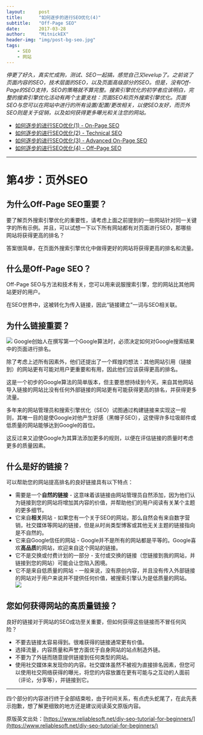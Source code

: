 ```yaml
---
layout:     post
title:      "如何逐步的进行SEO优化(4)"
subtitle:   "Off-Page SEO"
date:       2017-03-28
author:     "MitnickEX"
header-img: "img/post-bg-seo.jpg"
tags:
    - SEO
    - 网站
---
```


*停更了好久，真实忙成狗，测试、SEO一起搞，感觉自己又levelup了。之前说了页面内容的SEO，技术层面的SEO，以及页面高级部分的SEO。但是，没有Off-Page的SEO支持，SEO的策略就不算完整。搜索引擎优化的初学者应该明白，完整的搜索引擎优化活动有两个主要支柱：页面SEO和页外搜索引擎优化。页面SEO与您可以在网站中进行的所有设置/配置/更改相关，以使SEO友好，而页外SEO则是关于促销，以及如何获得更多曝光和关注您的网站。*


- [如何逐步的进行SEO优化(1) - On-Page SEO](http://mitnickex.github.io/2017/02/28/seo-acknowledge1/)
- [如何逐步的进行SEO优化(2) - Technical SEO](http://mitnickex.github.io/2017/03/02/seo-acknowledge2/)
- [如何逐步的进行SEO优化(3) - Advanced On-Page SEO](http://mitnickex.github.io/2017/03/06/seo-acknowledge3/)
- [如何逐步的进行SEO优化(4) - Off–Page SEO](http://mitnickex.github.io/2017/03/28/seo-acknowledge4/)

----------

# 第4步：页外SEO #

## 为什么Off-Page SEO重要？ ##
要了解页外搜索引擎优化的重要性，请考虑上面之前提到的一些网站针对同一关键字的所有示例。并且，可以试想一下以下所有网站都有对页面进行SEO，那哪些网站将获得更高的排名？

答案很简单，在页面外搜索引擎优化中做得更好的网站将获得更高的排名和流量。

## 什么是Off-Page SEO？ ##
Off-Page SEO与方法和技术有关，您可以用来说服搜索引擎，您的网站比其他网站更好的用户。

在SEO世界中，这被转化为传入链接，因此“链接建立”一词与SEO相关联。

## 为什么链接重要？ ##
![](http://i.imgur.com/GrnCOPw.jpg)
Google创始人在撰写第一个Google算法时，必须决定如何对Google搜索结果中的页面进行排名。

除了考虑上述所有因素外，他们还提出了一个辉煌的想法：其他网站引用（链接到）的网站更有可能对用户更重要和有用，因此他们应该获得更高的排名。

这是一个初步的Google算法的简单版本，但主要思想持续到今天。来自其他网站导入链接的网站比没有任何外部链接的网站更有可能获得更高的排名，并获得更多流量。

多年来的网站管理员和搜索引擎优化（SEO）试图通过构建链接来实现这一规则，其唯一目的是使Google对他产生好感（黑帽子SEO），这使得许多垃圾邮件或低质量的网站能够达到Google的首位。

这反过来又迫使Google为其算法添加更多的规则，以便在评估链接的质量时考虑更多的质量因素。

## 什么是好的链接？ ##
可以帮助您的网站提高排名的良好链接具有以下特点：

- 需要是一个**自然的链接** - 这意味着该链接由网站管理员自然添加，因为他们认为链接到您的网站将增加其内容的价值，并帮助他们的用户阅读有关某个主题的更多细节。
- 它来自**相关**网站 - 如果您有一个关于SEO的网站，那么自然会有来自数字营销，社交媒体等网站的链接，但是从时尚类型博客或其他无关主题的链接指向是不自然的。
- 它来自Google信任的网站 - Google并不是所有的网站都是平等的。Google喜欢**高品质**的网站，欢迎来自这个网站的链接。
- 它不是交换或付费计划的一部分 - 支付或交换的链接（您链接到我的网站，并链接到您的网站）可能会让您陷入困境。
- 它不是来自低质量的网站 - 一般来说，没有原创内容，并且没有传入外部链接的网站对于用户来说并不提供任何价值，被搜索引擎认为是低质量的网站。
![](http://i.imgur.com/dLmPXTZ.png)

## 您如何获得网站的高质量链接？ ##

良好的链接对于网站的SEO成功至关重要，但如何获得这些链接而不冒任何风险？

- 不要去链接太容易得到。很难获得的链接通常更有价值。
- 选择流量，内容质量和声誉方面优于自身网站的站点制造外链。
- 不要为了外链而随意提供链接到任何类型的网站。
- 使用社交媒体来发现你的内容。社交媒体虽然不被视为直接排名因素，但您可以使用社交网络获得的曝光，将您的内容放置在更有可能与之互动的人面前（评论，分享等），并链接到它。

----
四个部分的内容进行终于全部结束啦，由于时间关系，有点虎头蛇尾了，在此先表示抱歉，想了解更细致的地方还是建议阅读英文原版内容。

原版英文出处：[https://www.reliablesoft.net/diy-seo-tutorial-for-beginners/](https://www.reliablesoft.net/diy-seo-tutorial-for-beginners/)